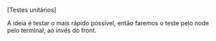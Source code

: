 [Testes unitários]

A ideia é testar o mais rápido possível, então faremos o teste pelo node pelo terminal, ao invés do front.